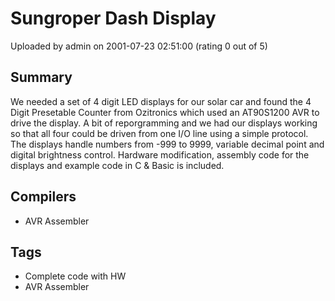 # Sungroper Dash Display

Uploaded by admin on 2001-07-23 02:51:00 (rating 0 out of 5)

## Summary

We needed a set of 4 digit LED displays for our solar car  and found the 4 Digit Presetable Counter from Ozitronics which used an AT90S1200 AVR to drive the display. A bit of reporgramming and we had our displays working so that all four could be driven from one I/O line using a simple protocol. The displays handle numbers from -999 to 9999, variable decimal point and digital brightness control. Hardware modification, assembly code for the displays and example code in C & Basic is included.

## Compilers

- AVR Assembler

## Tags

- Complete code with HW
- AVR Assembler
